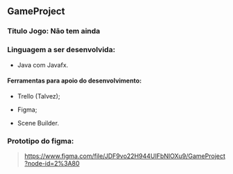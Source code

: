 <h2>GameProject</h2>
 
### Titulo Jogo: Não tem ainda

### Linguagem a ser desenvolvida: 
- Java com Javafx.

#### Ferramentas para apoio do desenvolvimento: 

- Trello (Talvez); 

- Figma;

- Scene Builder.

### Prototipo do figma:
> https://www.figma.com/file/JDF9vo22H944UIFbNlOXu9/GameProject?node-id=2%3A80

